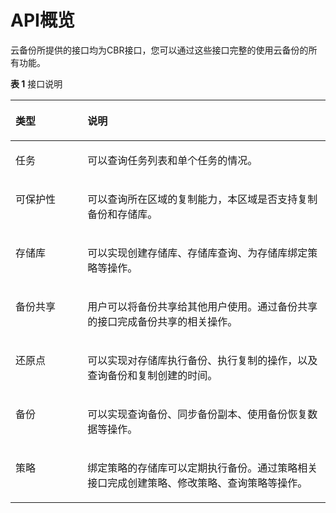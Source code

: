 # API概览<a name="cbr_04_0007"></a>

云备份所提供的接口均为CBR接口，您可以通过这些接口完整的使用云备份的所有功能。

**表 1**  接口说明

<a name="table5876102613294"></a>
<table><thead align="left"><tr id="row3878122616298"><th class="cellrowborder" valign="top" width="22.89%" id="mcps1.2.3.1.1"><p id="p68781126182914"><a name="p68781126182914"></a><a name="p68781126182914"></a><strong id="b125201844173712"><a name="b125201844173712"></a><a name="b125201844173712"></a>类型</strong></p>
</th>
<th class="cellrowborder" valign="top" width="77.11%" id="mcps1.2.3.1.2"><p id="p158781726112914"><a name="p158781726112914"></a><a name="p158781726112914"></a><strong id="b15203449370"><a name="b15203449370"></a><a name="b15203449370"></a>说明</strong></p>
</th>
</tr>
</thead>
<tbody><tr id="row148781026122919"><td class="cellrowborder" valign="top" width="22.89%" headers="mcps1.2.3.1.1 "><p id="p19919713138"><a name="p19919713138"></a><a name="p19919713138"></a>任务</p>
</td>
<td class="cellrowborder" valign="top" width="77.11%" headers="mcps1.2.3.1.2 "><p id="p14101184217244"><a name="p14101184217244"></a><a name="p14101184217244"></a>可以查询任务列表和单个任务的情况。</p>
</td>
</tr>
<tr id="row9878726192911"><td class="cellrowborder" valign="top" width="22.89%" headers="mcps1.2.3.1.1 "><p id="p691614136316"><a name="p691614136316"></a><a name="p691614136316"></a>可保护性</p>
</td>
<td class="cellrowborder" valign="top" width="77.11%" headers="mcps1.2.3.1.2 "><p id="p10914131310310"><a name="p10914131310310"></a><a name="p10914131310310"></a>可以查询所在区域的复制能力，本区域是否支持复制备份和存储库。</p>
</td>
</tr>
<tr id="row9878172662914"><td class="cellrowborder" valign="top" width="22.89%" headers="mcps1.2.3.1.1 "><p id="p159145137312"><a name="p159145137312"></a><a name="p159145137312"></a>存储库</p>
</td>
<td class="cellrowborder" valign="top" width="77.11%" headers="mcps1.2.3.1.2 "><p id="p1291313132038"><a name="p1291313132038"></a><a name="p1291313132038"></a>可以实现创建存储库、存储库查询、为存储库绑定策略等操作。</p>
</td>
</tr>
<tr id="row117351143103220"><td class="cellrowborder" valign="top" width="22.89%" headers="mcps1.2.3.1.1 "><p id="p10912181316314"><a name="p10912181316314"></a><a name="p10912181316314"></a>备份共享</p>
</td>
<td class="cellrowborder" valign="top" width="77.11%" headers="mcps1.2.3.1.2 "><p id="p18911161316313"><a name="p18911161316313"></a><a name="p18911161316313"></a>用户可以将备份共享给其他用户使用。通过备份共享的接口完成备份共享的相关操作。</p>
</td>
</tr>
<tr id="row11736144363213"><td class="cellrowborder" valign="top" width="22.89%" headers="mcps1.2.3.1.1 "><p id="p179101131133"><a name="p179101131133"></a><a name="p179101131133"></a>还原点</p>
</td>
<td class="cellrowborder" valign="top" width="77.11%" headers="mcps1.2.3.1.2 "><p id="p19092013235"><a name="p19092013235"></a><a name="p19092013235"></a>可以实现对存储库执行备份、执行复制的操作，以及查询备份和复制创建的时间。</p>
</td>
</tr>
<tr id="row1685181354019"><td class="cellrowborder" valign="top" width="22.89%" headers="mcps1.2.3.1.1 "><p id="p11906013935"><a name="p11906013935"></a><a name="p11906013935"></a>备份</p>
</td>
<td class="cellrowborder" valign="top" width="77.11%" headers="mcps1.2.3.1.2 "><p id="p290481315319"><a name="p290481315319"></a><a name="p290481315319"></a>可以实现查询备份、同步备份副本、使用备份恢复数据等操作。</p>
</td>
</tr>
<tr id="row20988122813712"><td class="cellrowborder" valign="top" width="22.89%" headers="mcps1.2.3.1.1 "><p id="p1299013285371"><a name="p1299013285371"></a><a name="p1299013285371"></a>策略</p>
</td>
<td class="cellrowborder" valign="top" width="77.11%" headers="mcps1.2.3.1.2 "><p id="p499052810377"><a name="p499052810377"></a><a name="p499052810377"></a>绑定策略的存储库可以定期执行备份。通过策略相关接口完成创建策略、修改策略、查询策略等操作。</p>
</td>
</tr>
</tbody>
</table>

